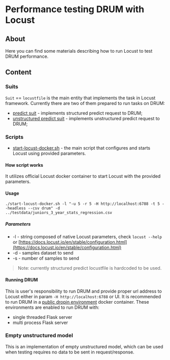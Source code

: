 # Performance testing DRUM with Locust
## About
Here you can find some materials describing how to run Locust to test DRUM performance. 

## Content
### Suits
`Suit` == `locustfile` is the main entity that implements the task in Locust framework.
Currently there are two of them prepared to run tasks on DRUM:
- [predict suit](suits/predict.py) - implements structured predict request to DRUM;
- [unstructured predict suit](suits/predict_unstructured.py) - implements unstructured predict request to DRUM;

### Scripts
- [start-locust-docker.sh](scripts/start-locust-docker.sh) - the main script that configures and starts Locust using provided parameters.
#### How script works
It utilizes official Locust docker container to start Locust with the provided parameters.
#### Usage
`./start-locust-docker.sh -l "-u 5 -r 5 -H http://localhost:6788 -t 5 --headless --csv drum" -d ../testdata/juniors_3_year_stats_regression.csv`
##### Parameters
- -l - string composed of native Locust parameters, check `locust --help` or [https://docs.locust.io/en/stable/configuration.html](https://docs.locust.io/en/stable/configuration.html)
- -d - samples dataset to send
- -s - number of samples to send

> Note: currently structured predict locustfile is hardcoded to be used.

#### Running DRUM
This is user's responsibility to run DRUM and provide proper url address to Locust either in param `-H http://localhost:6788` or UI.
It is recommended to run DRUM in a [public dropin environment](../../public_dropin_environments) docker container.
These environments are enabled to run DRUM with:
- single threaded Flask server
- multi process Flask server
 

### Empty unstructured model
This is an implementation of empty unstructured model, which can be used when testing requires no data to be sent in request/response.